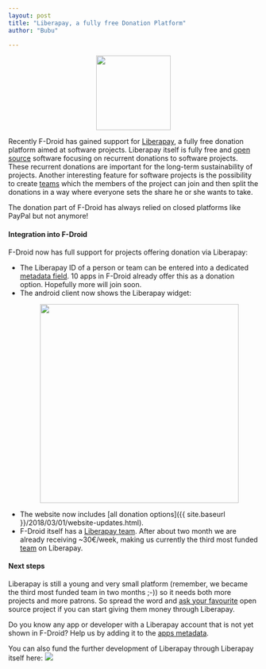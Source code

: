 ```yaml
---
layout: post
title: "Liberapay, a fully free Donation Platform"
author: "Bubu"

---
```


<p align="center">
  <img width="150" src="{{ site.baseurl }}/assets/posts/2018-03-02-liberapay-support/liberapay_icon-v2_yellow-r.svg" style="box-shadow: unset;" />
</p>

Recently F-Droid has gained support for [Liberapay](https://liberapay.com/), a
fully free donation platform aimed at software projects.  Liberapay itself is
fully free and [open source](https://github.com/liberapay/liberapay.com)
software focusing on recurrent donations to software projects. These recurrent
donations are important for the long-term sustainability of projects.  Another
interesting feature for software projects is the possibility to create
[teams](https://liberapay.com/about/teams) which the members of the project can
join and then split the donations in a way where everyone sets the share he or
she wants to take.

The donation part of F-Droid has always relied on closed platforms like PayPal
but not anymore!

#### Integration into F-Droid

F-Droid now has full support for projects offering donation via Liberapay:

* The Liberapay ID of a person or team can be entered into a dedicated
  [metadata field](https://f-droid.org/en/docs/Build_Metadata_Reference/#LiberapayID). 
  10 apps in F-Droid already offer this as a donation option. Hopefully more
  will join soon.
* The android client now shows the Liberapay widget: 
  <p align="center">
   <img width="400" src="{{ site.baseurl }}/assets/posts/2018-03-02-liberapay-support/liberapay-client-screenshot.png" />
  </p>
* The website now includes [all donation options]({{ site.baseurl }}/2018/03/01/website-updates.html).
* F-Droid itself has a [Liberapay team](https://liberapay.com/F-Droid-Data).
  After about two month we are already receiving ~30€/week, making us currently
  the third most funded [team](https://en.liberapay.com/explore/teams) on
  Liberapay.

#### Next steps

Liberapay is still a young and very small platform (remember, we became the
third most funded team in two months ;-)) so it needs both more projects and
more patrons. So spread the word and [ask your favourite](https://github.com/TeamNewPipe/NewPipe/issues/1153)
open source project if you can start giving them money through Liberapay.

Do you know any app or developer with a Liberapay account that is not yet shown
in F-Droid? Help us by adding it to the [apps metadata](https://gitlab.com/fdroid/fdroiddata).

You can also fund the further development of Liberapay through Liberapay itself here:
<a href="https://liberapay.com/Liberapay/"><img src="{{ site.baseurl }}/assets/liberapay_donate_button.svg" style="box-shadow: unset;" /></a>
